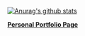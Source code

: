 <!-- <img src="https://i.imgur.com/ppm8TjI.png" height="75px"></img> -->

[![Anurag's github stats](https://github-readme-stats.vercel.app/api?username=wikidbrit&show_icons=true&theme=dark)](https://github.com/anuraghazra/github-readme-stats)

**[Personal Portfolio Page](https://fleming.digital)**


<!--
**wikidbrit/wikidbrit** is a ✨ _special_ ✨ repository because its `README.md` (this file) appears on your GitHub profile.

Here are some ideas to get you started:

- 🔭 I’m currently working on ...
- 🌱 I’m currently learning ...
- 👯 I’m looking to collaborate on ...
- 🤔 I’m looking for help with ...
- 💬 Ask me about ...
- 📫 How to reach me: ...
- 😄 Pronouns: ...
- ⚡ Fun fact: ...
-->
